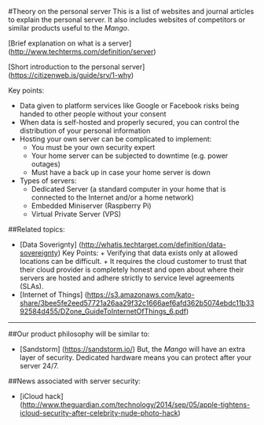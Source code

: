 #Theory on the personal server
This is a list of websites and journal articles to explain the personal server. 
It also includes websites of competitors or similar products useful to the *Mango*.

[Brief explanation on what is a server] (http://www.techterms.com/definition/server) 

[Short introduction to the personal server] (https://citizenweb.is/guide/srv/1-why)

Key points:
+ Data given to platform services like Google or Facebook risks being handed to other people without your consent
+ When data is self-hosted and properly secured, you can control the distribution of your personal information
+ Hosting your own server can be complicated to implement:
    + You must be your own security expert
    + Your home server can be subjected to downtime (e.g. power outages)
    + Must have a back up in case your home server is down
+ Types of servers: 
    + Dedicated Server (a standard computer in your home that is connected to the Internet and/or a home network)
    + Embedded Miniserver (Raspberry Pi) 
    + Virtual Private Server (VPS)

##Related topics:
+ [Data Soverignty] (http://whatis.techtarget.com/definition/data-sovereignty) 
    Key Points:
      + Verifying that data exists only at allowed locations can be difficult. 
      + It requires the cloud customer to trust that their cloud provider is completely honest and open about where their servers are hosted and adhere strictly to service level agreements (SLAs).
+ [Internet of Things] (https://s3.amazonaws.com/kato-share/3bee5fe2eed57721a26aa29f32c1666aef6afd362b5074ebdc11b3392584d455/DZone_GuideToInternetOfThings_6.pdf)

--------------------------------------------

##Our product philosophy will be similar to:
+ [Sandstorm] (https://sandstorm.io/)
   But, the *Mango* will have an extra layer of security. Dedicated hardware means you can protect after your server 24/7. 

##News associated with server security:
+ [iCloud hack] (http://www.theguardian.com/technology/2014/sep/05/apple-tightens-icloud-security-after-celebrity-nude-photo-hack)
